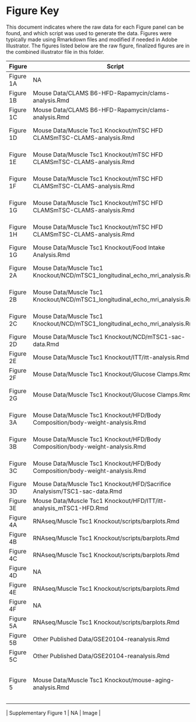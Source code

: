 Figure Key
============

This document indicates where the raw data for each Figure panel can be found, and which script was used to generate the data.  Figures were typically made using Rmarkdown files and modified if needed in Adobe Illustrator.  The figures listed below are the raw figure, finalized figures are in the combined illustrator file in this folder.

| Figure | Script | Figure |
| ------ | ------ | ------ |
| Figure 1A | NA | NA (Schematic) |
| Figure 1B | Mouse Data/CLAMS B6-HFD-Rapamycin/clams-analysis.Rmd | activity-barplot-1.pdf |
| Figure 1C | Mouse Data/CLAMS B6-HFD-Rapamycin/clams-analysis.Rmd | vo2-barplot-1.pdf |
| Figure 1D | Mouse Data/Muscle Tsc1 Knockout/mTSC HFD CLAMSmTSC-CLAMS-analysis.Rmd | heat-production-2.pdf |
| Figure 1E | Mouse Data/Muscle Tsc1 Knockout/mTSC HFD CLAMSmTSC-CLAMS-analysis.Rmd | activity-summarized-data-2.pdf |
| Figure 1F | Mouse Data/Muscle Tsc1 Knockout/mTSC HFD CLAMSmTSC-CLAMS-analysis.Rmd | rer-summarized-data-2.pdf |
| Figure 1G | Mouse Data/Muscle Tsc1 Knockout/mTSC HFD CLAMSmTSC-CLAMS-analysis.Rmd | cho-summarized-data-2.pdf |
| Figure 1H | Mouse Data/Muscle Tsc1 Knockout/mTSC HFD CLAMSmTSC-CLAMS-analysis.Rmd | lipid-summarized-data-2.pdf |
| Figure 1G | Mouse Data/Muscle Tsc1 Knockout/Food Intake Analysis.Rmd | weekly-intake-plots-4.pdf
| Figure 2A | Mouse Data/Muscle Tsc1 Knockout/NCD/mTSC1_longitudinal_echo_mri_analysis.Rmd | scatterplot-body-weight-weekly-1.pdf |
| Figure 2B | Mouse Data/Muscle Tsc1 Knockout/NCD/mTSC1_longitudinal_echo_mri_analysis.Rmd | scatterplot-fat-mass-weekly-1.pdf |
| Figure 2C | Mouse Data/Muscle Tsc1 Knockout/NCD/mTSC1_longitudinal_echo_mri_analysis.Rmd | scatterplot-lean-mass-weekly-1.pdf |
| Figure 2D | Mouse Data/Muscle Tsc1 Knockout/NCD/mTSC1-sac-data.Rmd | wat-weights-1.pdf |
| Figure 2E | Mouse Data/Muscle Tsc1 Knockout/ITT/itt-analysis.Rmd | itt-lineplot-2.pdf |
| Figure 2F | Mouse Data/Muscle Tsc1 Knockout/Glucose Clamps.Rmd | clamp-summary-1.pdf |
| Figure 2G | Mouse Data/Muscle Tsc1 Knockout/Glucose Clamps.Rmd | tissue-glucose-uptake-summary-1.pdf |
| Figure 3A | Mouse Data/Muscle Tsc1 Knockout/HFD/Body Composition/body-weight-analysis.Rmd | body-weight-scatterplot-3.pdf |
| Figure 3B | Mouse Data/Muscle Tsc1 Knockout/HFD/Body Composition/body-weight-analysis.Rmd | fat-mass-scatterplot-3.pdf |
| Figure 3C | Mouse Data/Muscle Tsc1 Knockout/HFD/Body Composition/body-weight-analysis.Rmd | lean-mass-scatterplot-3.pdf |
| Figure 3D | Mouse Data/Muscle Tsc1 Knockout/HFD/Sacrifice Analysism/TSC1-sac-data.Rmd | wat-weights-2.pdf |
| Figure 3E | Mouse Data/Muscle Tsc1 Knockout/HFD/ITT/itt-analysis_mTSC1-HFD.Rmd | wat-weights-2.pdf |
| Figure 4A | RNAseq/Muscle Tsc1 Knockout/scripts/barplots.Rmd | aa_transporters-barplot.pdf |
| Figure 4B | RNAseq/Muscle Tsc1 Knockout/scripts/barplots.Rmd | fabp_cd36-barplot.pdf |
| Figure 4C | RNAseq/Muscle Tsc1 Knockout/scripts/barplots.Rmd | fiber_markers-barplot.pdf | 
| Figure 4D | NA | Image | 
| Figure 4E | RNAseq/Muscle Tsc1 Knockout/scripts/barplots.Rmd | ca-cycling.pdf | 
| Figure 4F | NA | Image | 
| Figure 5A | RNAseq/Muscle Tsc1 Knockout/scripts/barplots.Rmd | atf4_targets-barplot.pdf |
| Figure 5B | Other Published Data/GSE20104-reanalysis.Rmd | gene-set-atf4-3.pdf |
| Figure 5C | Other Published Data/GSE20104-reanalysis.Rmd | gene-set-atf4-3.pdf |
| Figure 5 | Mouse Data/Muscle Tsc1 Knockout/mouse-aging-analysis.Rmd | fitting-mck-controls-combined-ggsurvplot-1.pdf | 

| Supplementary Figure 1 | NA | Image | 
